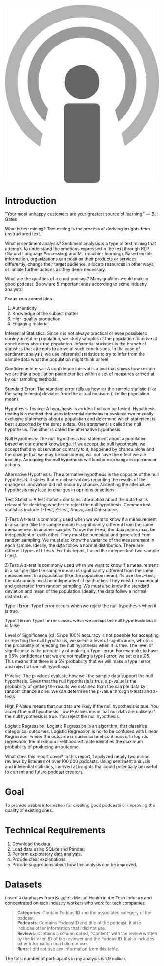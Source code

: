 ![Alt_Text](https://github.com/KevinNourian/Podcast-Reviews/blob/main/Images/podcast-icon-g36b926a37_1280.png)

# Introduction
“Your most unhappy customers are your greatest source of learning.” — Bill Gates

What is text mining?
Text mining is the process of deriving insights from unstructured text.

What is sentiment analysis?
Sentiment analysis is a type of text mining that attempts to understand the emotions expressed in the text through NLP (Natural Language Processing) and ML (machine learning). Based on this information, organizations can position their products or services differently, change their target audience, allocate resources in other ways, or initiate further actions as they deem necessary.

What are the qualities of a good podcast?
Many qualities would make a good podcast. Below are 5 important ones according to some industry analysts:

Focus on a central idea
1. Authenticity
2. Knowledge of the subject matter
3. High-quality production
4. Engaging material

Inferential Statistics: Since it is not always practical or even possible to survey an entire population, we study samples of the population to arrive at conclusions about the population. Inferential statistics is the branch of statistics that attempts to arrive at such conclusions. In the case of sentiment analysis, we use inferential statistics to try to infer from the sample data what the population might think or feel.

Confidence Interval: A confidence interval is a tool that shows how certain we are that a population parameter lies within a set of measures arrived at by our sampling methods.

Standard Error: The standard error tells us how far the sample statistic (like the sample mean) deviates from the actual measure (like the population mean).

Hypothesis Testing: A hypothesis is an idea that can be tested. Hypothesis testing is a method that uses inferential statistics to evaluate two mutually exclusive statements about a population and determine which statement is best supported by the sample data. One statement is called the null hypothesis. The other is called the alternative hypothesis.

Null Hypothesis: The null hypothesis is a statement about a population based on our current knowledge. If we accept the null hypothesis, we accept that any observation contrary to it, happened by chance alone and the change that we may be considering will not have the effect we are seeking. Accepting the null hypothesis will lead to no change in opinions or actions.

Alternative Hypothesis: The alternative hypothesis is the opposite of the null hypothesis. It states that our observations regarding the results of the change or innovation did not occur by chance. Accepting the alternative hypothesis may lead to changes in opinions or actions.

Test Statistic: A test statistic contains information about the data that is relevant for deciding whether to reject the null hypothesis. Common test statistics include T-Test, Z-Test, Anova, and Chi-square.

T-Test: A t-test is commonly used when we want to know if a measurement in a sample (like the sample mean) is significantly different from the same measurement in another sample. To use the t-test, the data points must be independent of each other. They must be numerical and generated from random sampling. We must also know the variance of the measurement in each sample. Ideally, the data follow a normal distribution. There are different types of t-tests. For this report, I used the independent two-sample t-test.

Z-Test: A z-test is commonly used when we want to know if a measurement in a sample (like the sample mean) is significantly different from the same measurement in a population (like the population mean). To use the z-test, the data points must be independent of each other. They must be numerical and generated from random sampling. We must also know the standard deviation and mean of the population. Ideally, the data follow a normal distribution.

Type I Error: Type I error occurs when we reject the null hypothesis when it is true.

Type II Error: Type II error occurs when we accept the null hypothesis but it is false.

Level of Significance (α): Since 100% accuracy is not possible for accepting or rejecting the null hypothesis, we select a level of significance, which is the probability of rejecting the null hypothesis when it is true. The level of significance is the probability of making a Type I error. For example, to have a 95% confidence that we are not making a type I error, we set α as .05. This means that there is a 5% probability that we will make a type I error and reject a true null hypothesis.

P-Value: The p-values evaluate how well the sample data support the null hypothesis. Given that the null hypothesis is true, a p-value is the probability of getting the results we obtained from the sample data by random chance alone. We can determine the p-value through t-tests and z-tests.

High P-Value means that our data are likely if the null hypothesis is true. You accept the null hypothesis.
Low P-Values mean that our data are unlikely if the null hypothesis is true. You reject the null hypothesis.

Logistic Regression: Logistic Regression is an algorithm, that classifies categorical outcomes. Logistic Regression is not to be confused with Linear Regression, where the outcome is numerical and continuous. In logistic regression, the maximum likelihood estimate identifies the maximum probability of producing an outcome.

What does this report cover?
In this report, I analyzed nearly two million reviews by listeners of over 100,000 podcasts. Using sentiment analysis and inferential statistics, I arrived at insights that could potentially be useful to current and future podcast creators.

# Goal
To provide usable information for creating good podcasts or improving the quality of existing ones.

# Technical Requirements

1. Download the data.
2. Load data using SQLite and Pandas.
3. Perform exploratory data analysis.
4. Provide clear explanations.
5. Provide suggestions about how the analysis can be improved.

# Datasets

I used 3 databases from Kaggle's Mental Health in the Tech Industry and concentrated on tech industry workers who work for tech companies:

> **Categories**: Contain PodcastID and the associated category of the podcast. <BR>
> **Podcasts**: Contains PodcastID and title of the podcast. It also includes other information that I did not use. <BR>
> **Reviews**: Contains a column called, "Content" with the review written by the listener, ID of the reviewer and the PodcastID. It also includes other information that I did not use. <BR>
> **Runs**: I did not use any information from this table.

The total number of participants in my analysis is 1.9 million.
